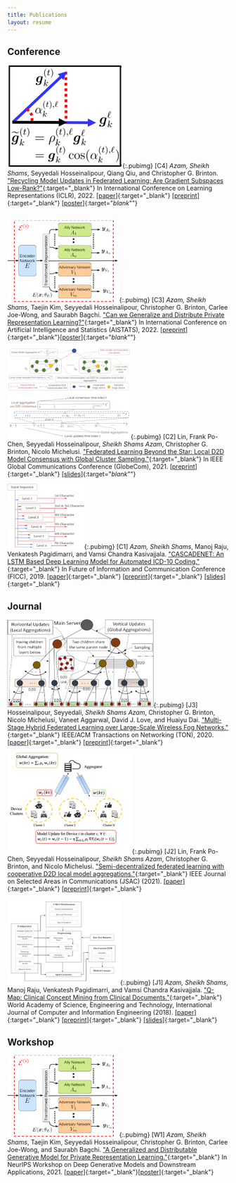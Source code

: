 ```yaml
---
title: Publications
layout: resume
---
```

## Conference

![](/images/lbgm.png){:.pubimg}
[C4] _Azam, Sheikh Shams_, Seyyedali Hosseinalipour, Qiang Qiu, and Christopher G. Brinton. ["Recycling Model Updates in Federated Learning: Are Gradient Subspaces Low-Rank?"](https://openreview.net/forum?id=B7ZbqNLDn-_){:target="_blank"} In International Conference on Learning Representations (ICLR), 2022. [[paper]](https://openreview.net/forum?id=B7ZbqNLDn-_){:target="_blank"} [[preprint]](https://arxiv.org/abs/2202.00280){:target="_blank"} [[poster]](https://iclr.cc/media/PosterPDFs/ICLR%202022/5b0fa0e4c041548bb6289e15d865a696_tUeYU2K.png){:target="_blank_""}<br><br>


![](/images/eigan.png){:.pubimg}
[C3] _Azam, Sheikh Shams_, Taejin Kim, Seyyedali Hosseinalipour, Christopher G. Brinton, Carlee Joe-Wong, and Saurabh Bagchi. ["Can we Generalize and Distribute Private Representation Learning?"](https://arxiv.org/abs/2010.01792){:target="_blank"} In International Conference on Artificial Intelligence and Statistics (AISTATS), 2022. [[preprint]](https://arxiv.org/abs/2010.01792){:target="_blank"}[[poster]](https://virtual.aistats.org/media/PosterPDFs/AISTATS%202022/4d6b3e38b952600251ee92fe603170ff.png){:target="_blank_""}

![](/images/flbeyondstar.png){:.pubimg}
[C2] Lin, Frank Po-Chen, Seyyedali Hosseinalipour, _Sheikh Shams Azam_, Christopher G. Brinton, Nicolo Michelusi. ["Federated Learning Beyond the Star: Local D2D Model Consensus with Global Cluster Sampling."](https://arxiv.org/abs/2109.03350){:target="_blank"} In IEEE Global Communications Conference (GlobeCom), 2021. [[preprint]](https://arxiv.org/abs/2109.03350){:target="_blank"} [[slides]](https://drive.google.com/file/d/1C5dA-IaIZgnvjcWVaffAaOtPUtN8JRzL/view?usp=sharing){:target="_blank_""}

![](/images/cascadenet.png){:.pubimg}
[C1] _Azam, Sheikh Shams_, Manoj Raju, Venkatesh Pagidimarri, and Vamsi Chandra Kasivajjala. ["CASCADENET: An LSTM Based Deep Learning Model for Automated ICD-10 Coding."](https://link.springer.com/chapter/10.1007/978-3-030-12385-7_6){:target="_blank"} In Future of Information and Communication Conference (FICC), 2019. [[paper]](https://link.springer.com/chapter/10.1007/978-3-030-12385-7_6){:target="_blank"} [[preprint]](https://www.researchgate.net/profile/Sheikh_Shams_Azam/publication/330831968_CASCADENET_An_LSTM_based_deep_learning_model_for_automated_ICD-10_coding/links/5cb464f2299bf12097666d63/CASCADENET-An-LSTM-based-deep-learning-model-for-automated-ICD-10-coding.pdf){:target="_blank"} [[slides]](https://drive.google.com/file/d/1P0-ih5VfSx4INWS9oRnezkNJ9PAnn1OI/view?usp=sharing){:target="_blank"}

## Journal

![](/images/mhfl.png){:.pubimg}
[J3] Hosseinalipour, Seyyedali, _Sheikh Shams Azam_, Christopher G. Brinton, Nicolo Michelusi, Vaneet Aggarwal, David J. Love, and Huaiyu Dai. ["Multi-Stage Hybrid Federated Learning over Large-Scale Wireless Fog Networks."](https://ieeexplore.ieee.org/document/9705093){:target="_blank"} IEEE/ACM Transactions on Networking (TON), 2020. [[paper]](https://ieeexplore.ieee.org/document/9705093){:target="_blank"} [[preprint]](https://arxiv.org/abs/2007.09511){:target="_blank"}

![](/images/tthl.png){:.pubimg}
[J2] Lin, Frank Po-Chen, Seyyedali Hosseinalipour, _Sheikh Shams Azam_, Christopher G. Brinton, and Nicolo Michelusi. ["Semi-decentralized federated learning with cooperative D2D local model aggregations."](https://ieeexplore.ieee.org/abstract/document/9562522){:target="_blank"} IEEE Journal on Selected Areas in Communications (JSAC) (2021). [[paper]](https://ieeexplore.ieee.org/abstract/document/9562522){:target="_blank"} [[preprint]](https://arxiv.org/abs/2103.10481){:target="_blank"}

![](/images/qmap.png){:.pubimg}
[J1] _Azam, Sheikh Shams_, Manoj Raju, Venkatesh Pagidimarri, and Vamsi Chandra Kasivajjala. ["Q-Map: Clinical Concept Mining from Clinical Documents."](https://publications.waset.org/10009490/pdf){:target="_blank"} World Academy of Science, Engineering and Technology, International Journal of Computer and Information Engineering (2018). [[paper]](https://publications.waset.org/10009490/pdf){:target="_blank"} [[preprint]](https://arxiv.org/abs/1804.11149){:target="_blank"} [[slides]](https://drive.google.com/file/d/1DGFSsaRQIcWbYTSgilYVWDCwiikDg_Fh/view?usp=sharing){:target="_blank"}

## Workshop

![](/images/eigan.png){:.pubimg}
[W1] _Azam, Sheikh Shams_, Taejin Kim, Seyyedali Hosseinalipour, Christopher G. Brinton, Carlee Joe-Wong, and Saurabh Bagchi. ["A Generalized and Distributable Generative Model for Private Representation Learning."](https://openreview.net/forum?id=cRKEnMKHY_z){:target="_blank"} In NeurIPS Workshop on Deep Generative Models and Downstream Applications, 2021. [[paper]](https://openreview.net/forum?id=cRKEnMKHY_z){:target="_blank"}[[poster]](https://neurips.cc/media/PosterPDFs/NeurIPS%202021/1f0e3dad99908345f7439f8ffabdffc4_UI8GosF.png){:target="_blank"}



<!-- ## Under Review -->

